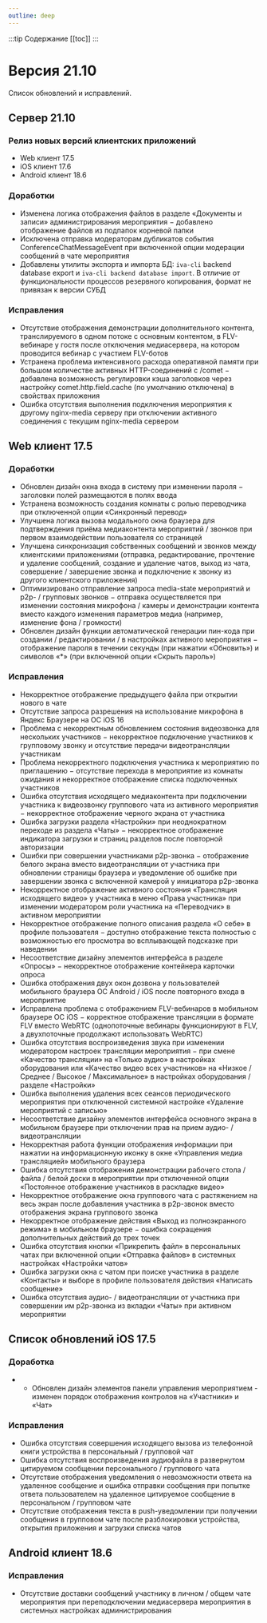 ```yaml
---
outline: deep
---
```


:::tip Содержание
[[toc]]
:::

# Версия 21.10

Список обновлений и исправлений.

## Сервер 21.10

### Релиз новых версий клиентских приложений

- <Badge type="tip" text="RELEASE" /> Web клиент 17.5
- <Badge type="tip" text="RELEASE" /> iOS клиент 17.6
- <Badge type="tip" text="RELEASE" /> Android клиент 18.6

### Доработки

- <Badge type="tip" text="NEW" /> Изменена логика отображения файлов в разделе «Документы и записи» администрирования мероприятия − добавлено отображение файлов из подпапок корневой папки
- <Badge type="tip" text="NEW" /> Исключена отправка модераторам дубликатов события ConferenceChatMessageEvent при включенной опции модерации сообщений в чате мероприятия
- <Badge type="tip" text="NEW" /> Добавлены утилиты экспорта и импорта БД: `iva-cli` backend database export и `iva-cli backend database import`. В отличие от функциональности процессов резервного копирования, формат не привязан к версии СУБД

### Исправления

- <Badge type="info" text="FIX" /> Отсутствие отображения демонстрации дополнительного контента, транслируемого в одном потоке с основным контентом, в FLV-вебинаре у гостя после отключения медиасервера, на котором проводится вебинар с участием FLV-ботов
- <Badge type="info" text="FIX" /> Устранена проблема интенсивного расхода оперативной памяти при большом количестве активных HTTP-соединений с /comet − добавлена возможность регулировки кэша заголовков через настройку comet.http.field.cache (по умолчанию отключена) в свойствах приложения
- <Badge type="info" text="FIX" /> Ошибка отсутствия выполнения подключения мероприятия к другому nginx-media серверу при отключении активного соединения с текущим nginx-media сервером

## Web клиент 17.5

### Доработки

- Обновлен дизайн окна входа в систему при изменении пароля − заголовки полей размещаются в полях ввода
- Устранена возможность создания комнаты с ролью переводчика при отключенной опции «Синхронный перевод»
- Улучшена логика вызова модального окна браузера для подтверждения приёма медиаконтента мероприятий / звонков при первом взаимодействии пользователя со страницей
- Улучшена синхронизация собственных сообщений и звонков между клиентскими приложениями (отправка, редактирование, прочтение и удаление сообщений, создание и удаление чатов, выход из чата, совершение / завершение звонка и подключение к звонку из другого клиентского приложения)
- Оптимизировано отправление запроса media-state мероприятий и p2p- / групповых звонков − отправка осуществляется при изменении состояния микрофона / камеры и демонстрации контента вместо каждого изменения параметров медиа (например, изменение фона / громкости)
- Обновлен дизайн функции автоматической генерации пин-кода при создании / редактировании / в настройках активного мероприятия − отображение пароля в течении секунды (при нажатии «Обновить») и символов «\*» (при включенной опции «Скрыть пароль»)

### Исправления

- <Badge type="info" text="FIX" /> Некорректное отображение предыдущего файла при открытии нового в чате
- <Badge type="info" text="FIX" />Отсутствие запроса разрешения на использование микрофона в Яндекс Браузере на ОС iOS 16
- <Badge type="info" text="FIX" /> Проблема с некорректным обновлением состояния видеозвонка для нескольких участников − некорректное подключение участников к групповому звонку и отсутствие передачи видеотрансляции участникам
- <Badge type="info" text="FIX" /> Проблема некорректного подключения участника к мероприятию по приглашению − отсутствие перехода в мероприятие из комнаты ожидания и некорректное отображение списка подключенных участников
- Ошибка отсутствия исходящего медиаконтента при подключении участника к видеозвонку группового чата из активного мероприятия − некорректное отображение черного экрана от участника
- Ошибка загрузки раздела «Настройки» при неоднократном переходе из раздела «Чаты» − некорректное отображение индикатора загрузки и страниц разделов после повторной авторизации
- Ошибки при совершении участниками p2p-звонка − отображение белого экрана вместо видеотрансляции от участника при обновлении страницы браузера и уведомление об ошибке при завершении звонка с включенной камерой у инициатора p2p-звонка
- Некорректное отображение активного состояния «Трансляция исходящего видео» у участника в меню «Права участника» при изменении модератором роли участника на «Переводчик» в активном мероприятии
- Некорректное отображение полного описания раздела «О себе» в профиле пользователя − доступно отображение текста полностью с возможностью его просмотра во всплывающей подсказке при наведении
- Несоответствие дизайну элементов интерфейса в разделе «Опросы» − некорректное отображение контейнера карточки опроса
- Ошибка отображения двух окон дозвона у пользователей мобильного браузера ОС Android / iOS после повторного входа в мероприятие
- Исправлена проблема с отображением FLV-вебинаров в мобильном браузере ОС iOS − корректное отображение трансляции в формате FLV вместо WebRTC (однопоточные вебинары функционируют в FLV, а двухпоточные продолжают использовать WebRTC)
- Ошибка отсутствия воспроизведения звука при изменении модератором настроек трансляции мероприятия − при смене «Качество трансляции» на «Только аудио» в настройках оборудования или «Качество видео всех участников» на «Низкое / Среднее / Высокое / Максимальное» в настройках оборудования / разделе «Настройки»
- Ошибка выполнения удаления всех сеансов периодического мероприятия при отключенной системной настройке «Удаление мероприятий с записью»
- Несоответствие дизайну элементов интерфейса основного экрана в мобильном браузере при отключении прав на прием аудио- / видеотрансляции
- Некорректная работа функции отображения информации при нажатии на информационную иконку в окне «Управления медиа трансляцией» мобильного браузера
- Ошибка отсутствия отображения демонстрации рабочего стола / файла / белой доски в мероприятии при отключенной опции «Постоянное отображение участников в раскладке видео»
- Некорректное отображение окна группового чата с растяжением на весь экран после добавления участника в р2р-звонок вместо отображения экрана группового звонка
- Некорректное отображение действия «Выход из полноэкранного
  режима» в мобильном браузере − ошибка сокращения дополнительных действий до трех точек
- Ошибка отсутствия кнопки «Прикрепить файл» в персональных чатах при включенной опции «Отправка файлов» в системных настройках «Настройки чатов»
- Ошибка загрузки окна с чатом при поиске участника в разделе «Контакты» и выборе в профиле пользователя действия «Написать сообщение»
- Ошибка отсутствия аудио- / видеотрансляции от участника при совершении им р2р-звонка из вкладки «Чаты» при активном мероприятии

## Список обновлений iOS 17.5

### Доработка

- - <Badge type="tip" text="NEW" /> Обновлен дизайн элементов панели управления мероприятием - изменен порядок отображения контролов на «Участники» и «Чат»

### Исправления

- <Badge type="info" text="FIX" /> Ошибка отсутствия совершения исходящего вызова из телефонной книги устройства в персональный / групповой чат
- <Badge type="info" text="FIX" /> Ошибка отсутствия воспроизведения аудиофайла в развернутом цитируемом сообщении персонального / группового чата
- <Badge type="info" text="FIX" /> Отсутствие отображения уведомления о невозможности ответа на удаленное сообщение и ошибка отправки сообщения при попытке ответа пользователем на удаленное цитируемое сообщение в персональном / групповом чате
- <Badge type="info" text="FIX" /> Отсутствие отображения текста в push-уведомлении при получении сообщения в групповом чате после разблокировки устройства, открытия приложения и загрузки списка чатов

## Android клиент 18.6

### Исправления

- <Badge type="info" text="FIX" /> Отсутствие доставки сообщений участнику в личном / общем чате мероприятия при переподключении медиасервера мероприятия в системных настройках администрирования
